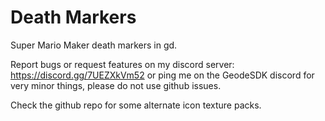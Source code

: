 # Death Markers

Super Mario Maker death markers in gd.

Report bugs or request features on my discord server: https://discord.gg/7UEZXkVm52 or ping me on the GeodeSDK discord for very minor things, please do not use github issues.

Check the github repo for some alternate icon texture packs.